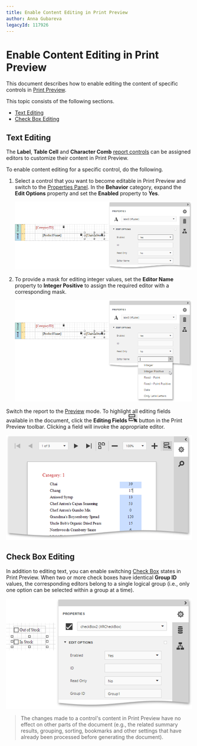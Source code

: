 ```yaml
---
title: Enable Content Editing in Print Preview
author: Anna Gubareva
legacyId: 117926
---
```

# Enable Content Editing in Print Preview
This document describes how to enable editing the content of specific controls in [Print Preview](../../document-preview.md).

This topic consists of the following sections.
* [Text Editing](#textediting)
* [Check Box Editing](#checkboxediting)

## <a name="textediting"/>Text Editing
The **Label**, **Table Cell** and **Character Comb** [report controls](../../report-elements/report-controls.md) can be assigned editors to customize their content in Print Preview.

To enable content editing for a specific control, do the following.
1. Select a control that you want to become editable in Print Preview and switch to the [Properties Panel](../../interface-elements/properties-panel.md). In the **Behavior** category, expand the **Edit Options** property and set the **Enabled** property to **Yes**.
	
	![eud-web-report-label-edit-options-enabled](../../../../images/img126945.png)
2. To provide a mask for editing integer values, set the **Editor Name** property to **Integer Positive** to assign the required editor with a corresponding mask.
	
	![eud-web-report-label-edit-options-editor-name](../../../../images/img126946.png)

Switch the report to the [Preview](../../document-preview.md) mode. To highlight all editing fields available in the document, click the **Editing Fields** ![eud-web-report-editing-fields-button](../../../../images/img126947.png) button in the Print Preview toolbar. Clicking a field will invoke the appropriate editor.

![eud-web-report-content-editing](../../../../images/img126948.png)

## <a name="checkboxediting"/>Check Box Editing
In addition to editing text, you can enable switching [Check Box](../../report-elements/report-controls.md) states in Print Preview. When two or more check boxes have identical **Group ID** values, the corresponding editors belong to a single logical group (i.e., only one option can be selected within a group at a time).

![eud-web-check-box-edit-options](../../../../images/img126949.png)

> The changes made to a control's content in Print Preview have no effect on other parts of the document (e.g., the related summary results, grouping, sorting, bookmarks and other settings that have already been processed before generating the document).